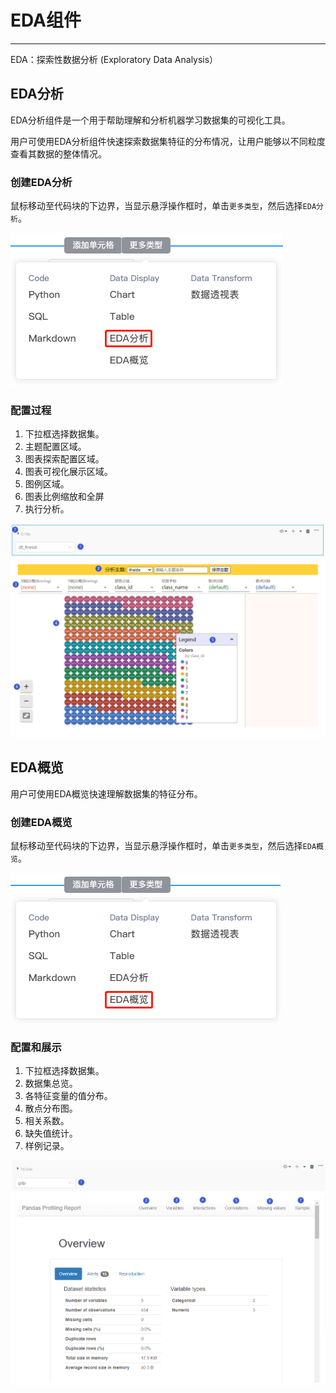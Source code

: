 # EDA组件
---

EDA：探索性数据分析 (Exploratory Data Analysis）

## EDA分析

EDA分析组件是一个用于帮助理解和分析机器学习数据集的可视化工具。

用户可使用EDA分析组件快速探索数据集特征的分布情况，让用户能够以不同粒度查看其数据的整体情况。

### 创建EDA分析

鼠标移动至代码块的下边界，当显示悬浮操作框时，单击`更多类型`，然后选择`EDA分析`。

<!-- ![图 1](../images/edaanyll.png)   -->

![图 0](../images/f0c358314c60580ee93eb9dfa52a8c11185c641298f38b5dba5cb414aec86406.png)  


### 配置过程

1. 下拉框选择数据集。
2. 主题配置区域。
3. 图表探索配置区域。
4. 图表可视化展示区域。
5. 图例区域。
6. 图表比例缩放和全屏
7. 执行分析。

![](/assets/edafexnxx.png)

## EDA概览

用户可使用EDA概览快速理解数据集的特征分布。

### 创建EDA概览

鼠标移动至代码块的下边界，当显示悬浮操作框时，单击`更多类型`，然后选择`EDA概览`。

<!-- ![图 2](../images/edawholeview.png)   -->
![图 1](../images/8b2f3e7d46df1a0044b3da0db2105c6e449a1b6f63bfc7bebe3446307457ae4b.png)  


### 配置和展示

1. 下拉框选择数据集。
2. 数据集总览。
3. 各特征变量的值分布。
4. 散点分布图。
5. 相关系数。
6. 缺失值统计。
7. 样例记录。

![](/assets/edagailan.png)


